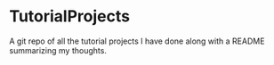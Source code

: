 # TutorialProjects
A git repo of all the tutorial projects I have done along with a README summarizing my thoughts.
